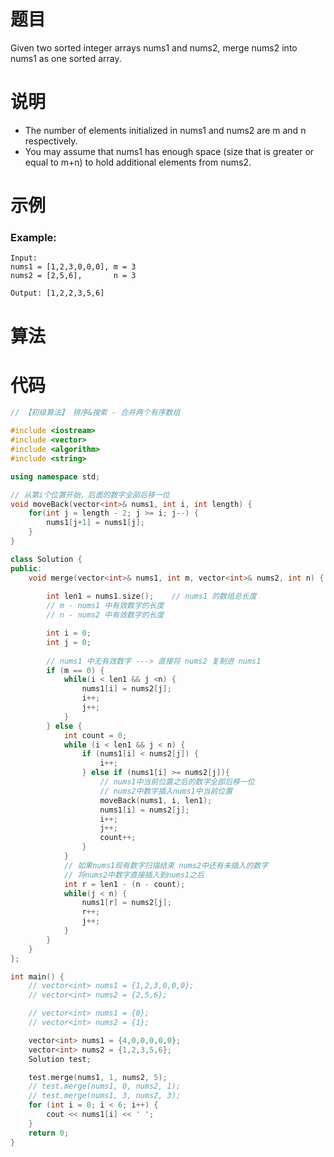 # 题目

Given two sorted integer arrays nums1 and nums2, merge nums2 into nums1 as one sorted array.



# 说明

- The number of elements initialized in nums1 and nums2 are m and n respectively.
- You may assume that nums1 has enough space (size that is greater or equal to m+n) to hold additional elements from nums2.



# 示例

### Example:

```
Input:
nums1 = [1,2,3,0,0,0], m = 3
nums2 = [2,5,6],       n = 3

Output: [1,2,2,3,5,6]
```



# 算法





# 代码

```C++
// 【初级算法】 排序&搜索 - 合并两个有序数组

#include <iostream>
#include <vector>
#include <algorithm>
#include <string>

using namespace std;

// 从第i个位置开始，后面的数字全部后移一位
void moveBack(vector<int>& nums1, int i, int length) {
    for(int j = length - 2; j >= i; j--) {
        nums1[j+1] = nums1[j];
    }
}

class Solution {
public:
    void merge(vector<int>& nums1, int m, vector<int>& nums2, int n) {
        
        int len1 = nums1.size();    // nums1 的数组总长度
        // m - nums1 中有效数字的长度
        // n - nums2 中有效数字的长度

        int i = 0;
        int j = 0;
    
        // nums1 中无有效数字 ---> 直接将 nums2 复制进 nums1
        if (m == 0) {
            while(i < len1 && j <n) {
                nums1[i] = nums2[j];
                i++;
                j++;
            }
        } else {
            int count = 0;
            while (i < len1 && j < n) {
                if (nums1[i] < nums2[j]) {
                    i++;
                } else if (nums1[i] >= nums2[j]){
                    // nums1中当前位置之后的数字全部后移一位
                    // nums2中数字插入nums1中当前位置
                    moveBack(nums1, i, len1);
                    nums1[i] = nums2[j];
                    i++;
                    j++;
                    count++;
                }
            }
            // 如果nums1现有数字扫描结束 nums2中还有未插入的数字
            // 将nums2中数字直接插入到nums1之后
            int r = len1 - (n - count);
            while(j < n) {
                nums1[r] = nums2[j];
                r++;
                j++;
            }
        }
    }
};

int main() {
    // vector<int> nums1 = {1,2,3,0,0,0};
    // vector<int> nums2 = {2,5,6};

    // vector<int> nums1 = {0};
    // vector<int> nums2 = {1};

    vector<int> nums1 = {4,0,0,0,0,0};
    vector<int> nums2 = {1,2,3,5,6};
    Solution test;

    test.merge(nums1, 1, nums2, 5);
    // test.merge(nums1, 0, nums2, 1);
    // test.merge(nums1, 3, nums2, 3);
    for (int i = 0; i < 6; i++) {
        cout << nums1[i] << ' ';
    }
    return 0;
}
```

